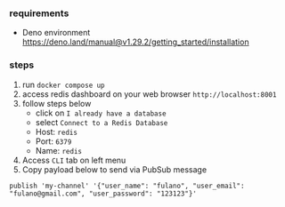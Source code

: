 ### requirements

- Deno environment https://deno.land/manual@v1.29.2/getting_started/installation

### steps

1. run `docker compose up`
2. access redis dashboard on your web browser `http://localhost:8001`
3. follow steps below <br >
   - click on `I already have a database`
   - select `Connect to a Redis Database`
   - Host: `redis`
   - Port: `6379`
   - Name: `redis`
4. Access `CLI` tab on left menu
5. Copy payload below to send via PubSub message

`publish 'my-channel' '{"user_name": "fulano", "user_email": "fulano@gmail.com", "user_password": "123123"}'`
